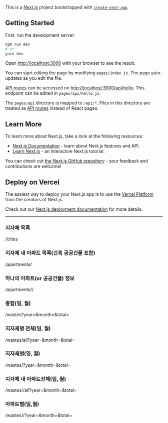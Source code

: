 This is a [Next.js](https://nextjs.org/) project bootstrapped with [`create-next-app`](https://github.com/vercel/next.js/tree/canary/packages/create-next-app).

## Getting Started

First, run the development server:

```bash
npm run dev
# or
yarn dev
```

Open [http://localhost:3000](http://localhost:3000) with your browser to see the result.

You can start editing the page by modifying `pages/index.js`. The page auto-updates as you edit the file.

[API routes](https://nextjs.org/docs/api-routes/introduction) can be accessed on [http://localhost:3000/api/hello](http://localhost:3000/api/hello). This endpoint can be edited in `pages/api/hello.js`.

The `pages/api` directory is mapped to `/api/*`. Files in this directory are treated as [API routes](https://nextjs.org/docs/api-routes/introduction) instead of React pages.

## Learn More

To learn more about Next.js, take a look at the following resources:

- [Next.js Documentation](https://nextjs.org/docs) - learn about Next.js features and API.
- [Learn Next.js](https://nextjs.org/learn) - an interactive Next.js tutorial.

You can check out [the Next.js GitHub repository](https://github.com/vercel/next.js/) - your feedback and contributions are welcome!

## Deploy on Vercel

The easiest way to deploy your Next.js app is to use the [Vercel Platform](https://vercel.com/new?utm_medium=default-template&filter=next.js&utm_source=create-next-app&utm_campaign=create-next-app-readme) from the creators of Next.js.

Check out our [Next.js deployment documentation](https://nextjs.org/docs/deployment) for more details.

---
### 지자체 목록
/cities

### 지자체 내 아파트 목록(간혹 공공건물 포함)
/apartments/<city>

### 하나의 아파트(or 공공건물) 정보
/apartments/<city>/<apartment>

### 종합(일, 월)
/wastes?year=<year>&month=<month>&total=<boolean>

### 지자체별 전체(일, 월)
/wastes/all?year=<year>&month=<month>&total=<boolean>

### 지자체별(일, 월)
/wastes/<city>?year=<year>&month=<month>&total=<boolean>

### 지자체 내 아파트전체(일, 월)
/wastes/<city>/all?year=<year>&month=<month>&total=<boolean>

### 아파트별(일,월)
/wastes/<city>/<apartment>?year=<year>&month=<month>&total=<boolean>

